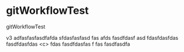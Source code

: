 # gitWorkflowTest

gitWorkflowTest

v3 adfasfasfasdfafda sfdasfasfasd fas
afds fasdfdasf asd
fdasfdasfdas fasdfdasfdas
<c<xzcxzcsadcf argfa>>
fdas fasdfdasfas f
fas fasdfasdfa
